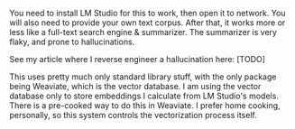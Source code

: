 You need to install LM Studio for this to work, then open it to network. You will also need
to provide your own text corpus. After that, it works more or less like a full-text search
engine & summarizer. The summarizer is very flaky, and prone to hallucinations.

See my article where I reverse engineer a hallucination here: [TODO]

This uses pretty much only standard library stuff, with the only
package being Weaviate, which is the vector database. I am using
the vector database only to store embeddings I calculate from
LM Studio's models. There is a pre-cooked way to do this in
Weaviate. I prefer home cooking, personally, so this system
controls the vectorization process itself.
